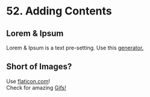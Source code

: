 # 52. Adding Contents
## Lorem & Ipsum
Lorem & Ipsum is a text pre-setting. Use this [generator.](https://loremipsum.io/)   
## Short of Images?
Use [flaticon.com](https://www.flaticon.com/)!   
Check for amazing [Gifs!](https://giphy.com/)
